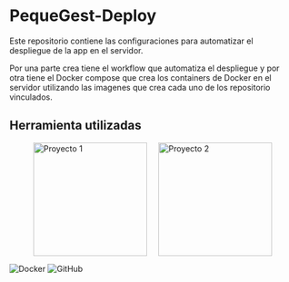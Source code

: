 # PequeGest-Deploy

Este repositorio contiene las configuraciones para automatizar el despliegue de la app en el servidor.

Por una parte crea tiene el workflow que automatiza el despliegue y por otra tiene el Docker compose que crea los containers de Docker en el servidor utilizando las imagenes que crea cada uno de los repositorio vinculados.

## Herramienta utilizadas
<div style="display: flex; justify-content: center; gap: 20px; flex-wrap: wrap;">
  <img src="https://cdn.iconscout.com/icon/free/png-256/free-docker-logo-icon-download-in-svg-png-gif-file-formats--brand-company-business-brands-pack-logos-icons-2285024.png" alt="Proyecto 1" width="200"/>
  <img src="https://cdn.iconscout.com/icon/free/png-256/free-github-logo-icon-download-in-svg-png-gif-file-formats--social-media-pack-logos-icons-2496133.png?f=webp" alt="Proyecto 2" width="200"/>
</div>

![Docker](https://cdn.iconscout.com/icon/free/png-256/free-docker-logo-icon-download-in-svg-png-gif-file-formats--brand-company-business-brands-pack-logos-icons-2285024.png) ![GitHub](https://cdn.iconscout.com/icon/free/png-256/free-github-logo-icon-download-in-svg-png-gif-file-formats--social-media-pack-logos-icons-2496133.png?f=webp)
